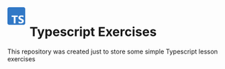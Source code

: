 <img src="./img/typescript_logo.png" width="40px" align="left" style="margin-right:10px"/>

# Typescript Exercises

This repository was created just to store some simple Typescript lesson exercises
